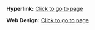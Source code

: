 **Hyperlink:** [Click to go to page](https://test.nguyenthanhdat.space/)  

**Web Design:** [Click to go to page](https://baitap16.nguyenthanhdat.space/)
